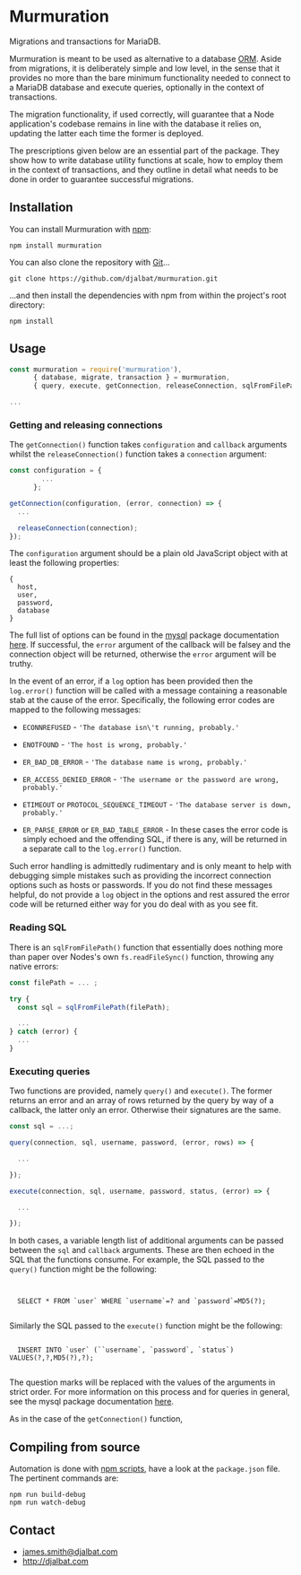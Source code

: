 # Murmuration

Migrations and transactions for MariaDB.

Murmuration is meant to be used as alternative to a database [ORM](https://en.wikipedia.org/wiki/Object-relational_mapping). Aside from migrations, it is deliberately simple and low level, in the sense that it provides no more than the bare minimum functionality needed to connect to a MariaDB database and execute queries, optionally in the context of transactions.

The migration functionality, if used correctly, will guarantee that a Node application's codebase remains in line with the database it relies on, updating the latter each time the former is deployed.

The prescriptions given below are an essential part of the package. They show how to write database utility functions at scale, how to employ them in the context of transactions, and they outline in detail what needs to be done in order to guarantee successful migrations.

## Installation

You can install Murmuration with [npm](https://www.npmjs.com/):

    npm install murmuration

You can also clone the repository with [Git](https://git-scm.com/)...

    git clone https://github.com/djalbat/murmuration.git

...and then install the dependencies with npm from within the project's root directory:

    npm install

## Usage

```js
const murmuration = require('murmuration'),
      { database, migrate, transaction } = murmuration,
      { query, execute, getConnection, releaseConnection, sqlFromFilePath } = database;

...
```

### Getting and releasing connections

The `getConnection()` function takes `configuration` and `callback` arguments whilst the `releaseConnection()` function takes a `connection` argument:

```js
const configuration = {
        ...
      };

getConnection(configuration, (error, connection) => {
  ...

  releaseConnection(connection);
});
```
The `configuration` argument should be a plain old JavaScript object with at least the following properties:

```
{
  host,
  user,
  password,
  database
}
```
The full list of options can be found in the [mysql](https://github.com/mysqljs/mysql) package documentation [here](https://github.com/mysqljs/mysql#connection-options). If successful, the `error` argument of the callback will be falsey and the connection object will be returned, otherwise the `error` argument will be truthy.

In the event of an error, if a `log` option has been provided then the `log.error()` function will be called with a message containing a reasonable stab at the cause of the error. Specifically, the following error codes are mapped to the following messages:

* `ECONNREFUSED` - `'The database isn\'t running, probably.'`

* `ENOTFOUND` - `'The host is wrong, probably.'`

* `ER_BAD_DB_ERROR` - `'The database name is wrong, probably.'`

* `ER_ACCESS_DENIED_ERROR` - `'The username or the password are wrong, probably.'`

* `ETIMEOUT` or `PROTOCOL_SEQUENCE_TIMEOUT` - `'The database server is down, probably.'`

* `ER_PARSE_ERROR` or `ER_BAD_TABLE_ERROR` - In these cases the error code is simply echoed and the offending SQL, if there is any, will be returned in a separate call to the `log.error()` function.

Such error handling is admittedly rudimentary and is only meant to help with debugging simple mistakes such as providing the incorrect connection options such as hosts or passwords. If you do not find these messages helpful, do not provide a `log` object in the options and rest assured the error code will be returned either way for you do deal with as you see fit.

### Reading SQL

There is an `sqlFromFilePath()` function that essentially does nothing more than paper over Nodes's own `fs.readFileSync()` function, throwing any native errors:

```js
const filePath = ... ;

try {
  const sql = sqlFromFilePath(filePath);

  ...
} catch (error) {
  ...
}
```

### Executing queries

Two functions are provided, namely `query()` and `execute()`. The former returns an error and an array of rows returned by the query by way of a callback, the latter only an error. Otherwise their signatures are the same.

```js
const sql = ...;

query(connection, sql, username, password, (error, rows) => {

  ...

});

execute(connection, sql, username, password, status, (error) => {

  ...

});
```
In both cases, a variable length list of additional arguments can be passed between the `sql` and `callback` arguments. These are then echoed in the SQL that the functions consume. For example, the SQL passed to the `query()` function might be the following:

```


  SELECT * FROM `user` WHERE `username`=? and `password`=MD5(?);


```
Similarly the SQL passed to the `execute()` function might be the following:

```

  INSERT INTO `user` (``username`, `password`, `status`) VALUES(?,?,MD5(?),?);


```
The question marks will be replaced with the values of the arguments in strict order. For more information on this process and for queries in general, see the mysql package documentation [here](https://github.com/mysqljs/mysql#performing-queries).

As in the case of the `getConnection()` function,

## Compiling from source

Automation is done with [npm scripts](https://docs.npmjs.com/misc/scripts), have a look at the `package.json` file. The pertinent commands are:

    npm run build-debug
    npm run watch-debug
    
## Contact

- james.smith@djalbat.com
- http://djalbat.com
